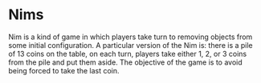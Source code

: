 # Nims
Nim is a kind of game in which players take turn to removing objects from some initial configuration. A particular version of the Nim is: there is a pile of 13 coins on the table, on each turn, players take either 1, 2, or 3 coins from the pile and put them aside. The objective of the game is to avoid being forced to take the last coin. 
